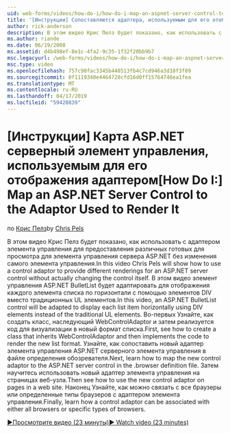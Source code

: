 ```yaml
---
uid: web-forms/videos/how-do-i/how-do-i-map-an-aspnet-server-control-to-the-adaptor-used-to-render-it
title: '[Инструкции] Сопоставляются адаптера, используемым для его отображения элемента управления сервера ASP.NET | Документация Майкрософт'
author: rick-anderson
description: В этом видео Крис Пелз будет показано, как использовать с адаптером элемента управления для предоставления различных готовых для просмотра для элемента управления сервера ASP.NET, не изменяя c...
ms.author: riande
ms.date: 06/19/2008
ms.assetid: d4b498ef-8e1c-4fa2-9c35-1f32f20bb9b7
msc.legacyurl: /web-forms/videos/how-do-i/how-do-i-map-an-aspnet-server-control-to-the-adaptor-used-to-render-it
msc.type: video
ms.openlocfilehash: 757c90fac3345b448513fb4c7cd946a3d10f3f89
ms.sourcegitcommit: 0f1119340e4464720cfd16d0ff15764746ea1fea
ms.translationtype: MT
ms.contentlocale: ru-RU
ms.lasthandoff: 04/17/2019
ms.locfileid: "59420839"
---
```

# <a name="how-do-i-map-an-aspnet-server-control-to-the-adaptor-used-to-render-it"></a><span data-ttu-id="c3381-103">[Инструкции] Карта ASP.NET серверный элемент управления, используемым для его отображения адаптером</span><span class="sxs-lookup"><span data-stu-id="c3381-103">[How Do I:] Map an ASP.NET Server Control to the Adaptor Used to Render It</span></span>

<span data-ttu-id="c3381-104">по [Крис Пелз](https://twitter.com/chrispels)</span><span class="sxs-lookup"><span data-stu-id="c3381-104">by [Chris Pels](https://twitter.com/chrispels)</span></span>

<span data-ttu-id="c3381-105">В этом видео Крис Пелз будет показано, как использовать с адаптером элемента управления для предоставления различных готовых для просмотра для элемента управления сервера ASP.NET без изменения самого элемента управления.</span><span class="sxs-lookup"><span data-stu-id="c3381-105">In this video Chris Pels will show how to use a control adaptor to provide different renderings for an ASP.NET server control without actually changing the control itself.</span></span> <span data-ttu-id="c3381-106">В этом видео элемент управления ASP.NET BulletList будет адаптировать для отображения каждого элемента списка по горизонтали с помощью элементов DIV вместо традиционных UL элементов.</span><span class="sxs-lookup"><span data-stu-id="c3381-106">In this video, an ASP.NET BulletList control will be adapted to display each list item horizontally using DIV elements instead of the traditional UL elements.</span></span> <span data-ttu-id="c3381-107">Во-первых Узнайте, как создать класс, наследующий WebControlAdaptor и затем реализуется код для визуализации в новый формат списка.</span><span class="sxs-lookup"><span data-stu-id="c3381-107">First, see how to create a class that inherits WebControlAdaptor and then implements the code to render the new list format.</span></span> <span data-ttu-id="c3381-108">Узнайте, как сопоставить новый адаптер элемента управления ASP.NET серверного элемента управления в файле определения обозревателя.</span><span class="sxs-lookup"><span data-stu-id="c3381-108">Next, learn how to map the new control adaptor to the ASP.NET server control in the .browser definition file.</span></span> <span data-ttu-id="c3381-109">Затем научитесь использовать новый адаптер элемента управления на страницах веб-узла.</span><span class="sxs-lookup"><span data-stu-id="c3381-109">Then see how to use the new control adaptor on pages in a web site.</span></span> <span data-ttu-id="c3381-110">Наконец Узнайте, как можно связать с все браузеры или определенные типы браузеров с адаптером элемента управления.</span><span class="sxs-lookup"><span data-stu-id="c3381-110">Finally, learn how a control adaptor can be associated with either all browsers or specific types of browsers.</span></span>

[<span data-ttu-id="c3381-111">&#9654;Просмотрите видео (23 минуты)</span><span class="sxs-lookup"><span data-stu-id="c3381-111">&#9654; Watch video (23 minutes)</span></span>](https://channel9.msdn.com/Blogs/ASP-NET-Site-Videos/how-do-i-map-an-aspnet-server-control-to-the-adaptor-used-to-render-it)
